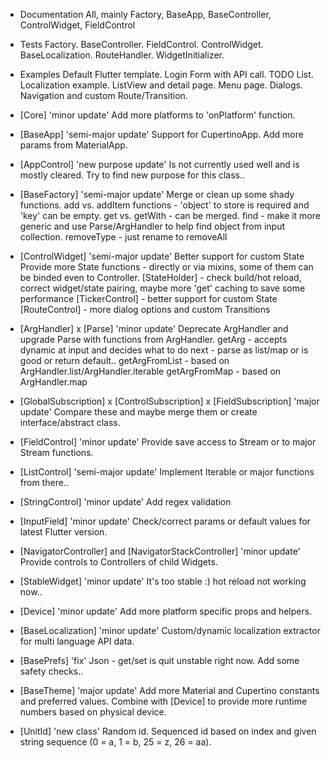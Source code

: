 - Documentation
  All, mainly Factory, BaseApp, BaseController, ControlWidget, FieldControl

- Tests
  Factory.
  BaseController.
  FieldControl.
  ControlWidget.
  BaseLocalization.
  RouteHandler.
  WidgetInitializer.

- Examples
  Default Flutter template.
  Login Form with API call.
  TODO List.
  Localization example.
  ListView and detail page.
  Menu page.
  Dialogs.
  Navigation and custom Route/Transition.

- [Core] 'minor update'
  Add more platforms to 'onPlatform' function.

- [BaseApp] 'semi-major update'
  Support for CupertinoApp.
  Add more params from MaterialApp.
  
- [AppControl] 'new purpose update'
  Is not currently used well and is mostly cleared.
  Try to find new purpose for this class..
  
- [BaseFactory] 'semi-major update'
  Merge or clean up some shady functions.
  add vs. addItem functions - 'object' to store is required and 'key' can be empty.
  get vs. getWith - can be merged.
  find - make it more generic and use Parse/ArgHandler to help find object from input collection.
  removeType - just rename to removeAll

- [ControlWidget] 'semi-major update'
  Better support for custom State
  Provide more State functions - directly or via mixins, some of them can be binded even to Controller.
  [StateHolder] - check build/hot reload, correct widget/state pairing, maybe more 'get' caching to save some performance
  [TickerControl] - better support for custom State
  [RouteControl] - more dialog options and custom Transitions

- [ArgHandler] x [Parse] 'minor update'
  Deprecate ArgHandler and upgrade Parse with functions from ArgHandler.
  getArg - accepts dynamic at input and decides what to do next - parse as list/map or is good or return default..
  getArgFromList - based on ArgHandler.list/ArgHandler.iterable
  getArgFromMap - based on ArgHandler.map

- [GlobalSubscription] x [ControlSubscription] x [FieldSubscription] 'major update'
  Compare these and maybe merge them or create interface/abstract class.

- [FieldControl] 'minor update'
  Provide save access to Stream or to major Stream functions.

- [ListControl] 'semi-major update'
  Implement Iterable or major functions from there..
  
- [StringControl] 'minor update'
  Add regex validation
  
- [InputField] 'minor update'
  Check/correct params or default values for latest Flutter version.
  
- [NavigatorController] and [NavigatorStackController] 'minor update'
  Provide controls to Controllers of child Widgets.
  
- [StableWidget] 'minor update'
  It's too stable :) hot reload not working now..
  
- [Device] 'minor update'
  Add more platform specific props and helpers.
  
- [BaseLocalization] 'minor update'
  Custom/dynamic localization extractor for multi language API data.
  
- [BasePrefs] 'fix'
  Json - get/set is quit unstable right now. Add some safety checks..
  
- [BaseTheme] 'major update'
  Add more Material and Cupertino constants and preferred values.
  Combine with [Device] to provide more runtime numbers based on physical device.
  
- [UnitId] 'new class'
  Random id.
  Sequenced id based on index and given string sequence (0 = a, 1 = b, 25 = z, 26 = aa).